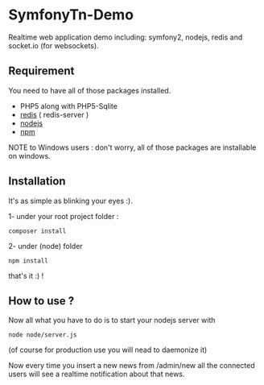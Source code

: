 SymfonyTn-Demo
==============

Realtime web application demo including: symfony2, nodejs, redis and socket.io (for websockets).

Requirement
-----------

You need to have all of those packages installed.

 * PHP5 along with PHP5-Sqlite
 * [redis](http://redis.io/) ( redis-server )
 * [nodejs](http://nodejs.org/)
 * [npm](https://npmjs.org/)

NOTE to Windows users : don't worry, all of those packages are installable on windows.

Installation
------------

It's as simple as blinking your eyes :).

 1- under your root project folder :
 
```
composer install
```

 2- under (node) folder 
 
```
npm install
```

that's it :) !


How to use ?
------------

Now all what you have to do is to start your nodejs server with 

```
node node/server.js
```

(of course for production use you will nead to daemonize it)

Now every time you insert a new news from /admin/new all the connected users will see a realtime notification about that news.

 
